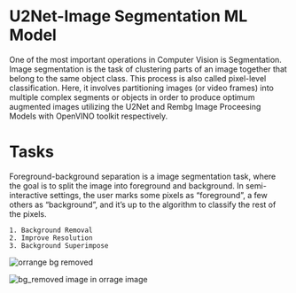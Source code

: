 # U2Net-Image Segmentation ML Model

One of the most important operations in Computer Vision is Segmentation. Image segmentation is the task of clustering parts of an image together that belong to the same object class. This process is also called pixel-level classification. Here, it involves partitioning images (or video frames) into multiple complex segments or objects in order to produce optimum augmented images utilizing the U2Net and Rembg Image Proceesing Models with OpenVINO toolkit respectively.

# Tasks 

Foreground-background separation is a image segmentation task, where the goal is to split the image into foreground and background. In semi-interactive settings, the user marks some pixels as “foreground”, a few others as “background”, and it’s up to the algorithm to classify the rest of the pixels.

    1. Background Removal
    2. Improve Resolution 
    3. Background Superimpose

![orrange bg removed](https://user-images.githubusercontent.com/67471222/184496439-1623474f-8c6e-4904-9d5c-2e403810b097.png)

![bg_removed image in orrage image](https://user-images.githubusercontent.com/67471222/184496702-a99f35df-2e98-42f5-8e1b-ee29b77da38f.png)

